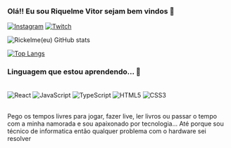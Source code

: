 ### Olá!! Eu sou Riquelme Vitor sejam bem vindos 🤙

[![Instagram](https://img.shields.io/badge/Instagram-E4405F?style=for-the-badge&logo=instagram&logoColor=white)](https://www.instagram.com/ricky_santss/)
[![Twitch](https://img.shields.io/badge/Twitch-9146FF?style=for-the-badge&logo=twitch&logoColor=white)](https://www.twitch.tv/rickysantss)

![Rickelme(eu) GitHub stats](https://github-readme-stats.vercel.app/api?username=RickSants&show_icons=true&theme=white)

[![Top Langs](https://github-readme-stats.vercel.app/api/top-langs/?username=RickSants&layout=compact)](https://github.com/anuraghazra/github-readme-stats)

### Linguagem que estou aprendendo... 📖
<div style="display: inline_block"><br/>
<img align="center" alt="React" src="https://img.shields.io/badge/React-20232A?style=for-the-badge&logo=react&logoColor=61DAFB" />
<img align="center" alt="JavaScript" src="https://img.shields.io/badge/JavaScript-F7DF1E?style=for-the-badge&logo=javascript&logoColor=black" />
<img align="center" alt="TypeScript" src="https://img.shields.io/badge/TypeScript-007ACC?style=for-the-badge&logo=typescript&logoColor=white" />
<img align="center" alt="HTML5" src="https://img.shields.io/badge/HTML5-E34F26?style=for-the-badge&logo=html5&logoColor=white" />
<img align="center" alt="CSS3" src="https://img.shields.io/badge/CSS-239120?&style=for-the-badge&logo=css3&logoColor=white" />

</div><br/>

Pego os tempos livres para jogar, fazer live, ler livros ou passar o tempo com a minha namorada e sou apaixonado por tecnologia... Até porque sou técnico de informatica então qualquer problema com o hardware sei resolver
